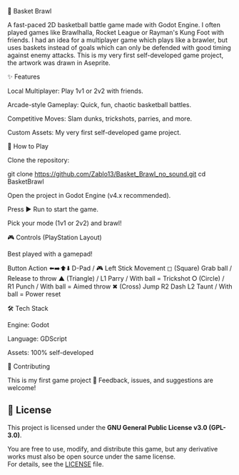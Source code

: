 🏀 Basket Brawl

A fast-paced 2D basketball battle game made with Godot Engine. I often played games like Brawlhalla, Rocket League or Rayman's Kung Foot with friends. I had an idea for a multiplayer game which plays like a brawler, but uses baskets instead of goals which can only be defended with good timing against enemy attacks.
This is my very first self-developed game project, the artwork was drawn in Aseprite.

✨ Features

Local Multiplayer: Play 1v1 or 2v2 with friends.  

Arcade-style Gameplay: Quick, fun, chaotic basketball battles.  

Competitive Moves: Slam dunks, trickshots, parries, and more.  

Custom Assets: My very first self-developed game project.  
  


🚀 How to Play

Clone the repository:

git clone https://github.com/Zablo13/Basket_Brawl_no_sound.git
cd BasketBrawl


Open the project in Godot Engine (v4.x recommended).

Press ▶ Run to start the game.

Pick your mode (1v1 or 2v2) and brawl!



🎮 Controls (PlayStation Layout)

Best played with a gamepad!

Button                                         Action
⬅️➡️⬆️⬇️ D-Pad / 🎮 Left Stick        Movement
◻ (Square)	                            Grab ball / Release to throw
▲ (Triangle) / L1                        Parry / With ball = Trickshot
⭘ (Circle) / R1	                        Punch / With ball = Aimed throw
✖ (Cross)	                            Jump
R2	                                     Dash
L2	                                     Taunt / With ball = Power reset
  


🛠️ Tech Stack

Engine: Godot

Language: GDScript

Assets: 100% self-developed

🤝 Contributing

This is my first game project 🎉 Feedback, issues, and suggestions are welcome!

## 📜 License

This project is licensed under the **GNU General Public License v3.0 (GPL-3.0)**.

You are free to use, modify, and distribute this game, but any derivative works must also be open source under the same license.  
For details, see the [LICENSE](./LICENSE) file.

